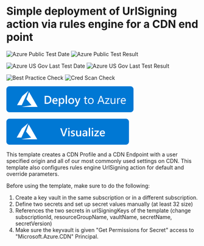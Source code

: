 # Simple deployment of UrlSigning action via rules engine for a CDN end point

![Azure Public Test Date](https://azurequickstartsservice.blob.core.windows.net/badges/quickstarts/microsoft.cdn/cdn-with-ruleseengine-urlsigning/PublicLastTestDate.svg)
![Azure Public Test Result](https://azurequickstartsservice.blob.core.windows.net/badges/quickstarts/microsoft.cdn/cdn-with-ruleseengine-urlsigning/PublicDeployment.svg)

![Azure US Gov Last Test Date](https://azurequickstartsservice.blob.core.windows.net/badges/quickstarts/microsoft.cdn/cdn-with-ruleseengine-urlsigning/FairfaxLastTestDate.svg)
![Azure US Gov Last Test Result](https://azurequickstartsservice.blob.core.windows.net/badges/quickstarts/microsoft.cdn/cdn-with-ruleseengine-urlsigning/FairfaxDeployment.svg)

![Best Practice Check](https://azurequickstartsservice.blob.core.windows.net/badges/quickstarts/microsoft.cdn/cdn-with-ruleseengine-urlsigning/BestPracticeResult.svg)
![Cred Scan Check](https://azurequickstartsservice.blob.core.windows.net/badges/quickstarts/microsoft.cdn/cdn-with-ruleseengine-urlsigning/CredScanResult.svg)

[![Deploy To Azure](https://raw.githubusercontent.com/Azure/azure-quickstart-templates/master/1-CONTRIBUTION-GUIDE/images/deploytoazure.svg?sanitize=true)](https://portal.azure.com/#create/Microsoft.Template/uri/https%3A%2F%2Fraw.githubusercontent.com%2FAzure%2Fazure-quickstart-templates%2Fmaster%2Fquickstarts%2Fmicrosoft.cdn%2Fcdn-with-ruleseengine-urlsigning%2Fazuredeploy.json)

[![Visualize](https://raw.githubusercontent.com/Azure/azure-quickstart-templates/master/1-CONTRIBUTION-GUIDE/images/visualizebutton.svg?sanitize=true)](http://armviz.io/#/?load=https%3A%2F%2Fraw.githubusercontent.com%2FAzure%2Fazure-quickstart-templates%2Fmaster%2Fquickstarts%2Fmicrosoft.cdn%2Fcdn-with-ruleseengine-urlsigning%2Fazuredeploy.json)    

This template creates a CDN Profile and a CDN Endpoint with a user specified origin and all of our most commonly used settings on CDN. This template also configures rules engine UrlSigning action for default and override parameters.

Before using the template, make sure to do the following:

1. Create a key vault in the same subscription or in a different subscription.
2. Define two secrets and set up secret values manually (at least 32 size)
3. References the two secrets in urlSigningKeys of the template (change subscriptionId, resourceGroupName, vaultName, secretName, secretVersion)
4. Make sure the keyvault is given "Get Permissions for Secret" access to "Microsoft.Azure.CDN" Principal.
